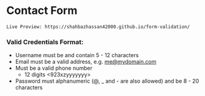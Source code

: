 # Contact Form
    Live Preview: https://shahbazhassan42000.github.io/form-validation/

### Valid Credentials Format:
- Username must be and contain 5 - 12 characters
- Email must be a valid address, e.g. me@mydomain.com
- Must be a valid phone number
  - 12 digits <923xzyyyyyyy>
- Password must alphanumeric (@, _ and - are also allowed) and be 8 - 20 characters